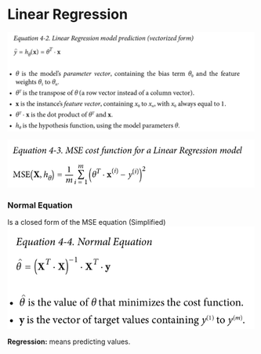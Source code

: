 # Linear Regression  
![Linear_Regression_model_prediction_equation](/Chapter_4/Images/Linear_Regression_model_prediction.png)

![MSE_for_cost_function](/Chapter_4/Images/MSE_equation.png)

### Normal Equation
Is a closed form of the MSE equation (Simplified)  
![MSE_for_cost_function](/Chapter_4/Images/Normal_Equation.png)

**Regression:** means predicting values.
